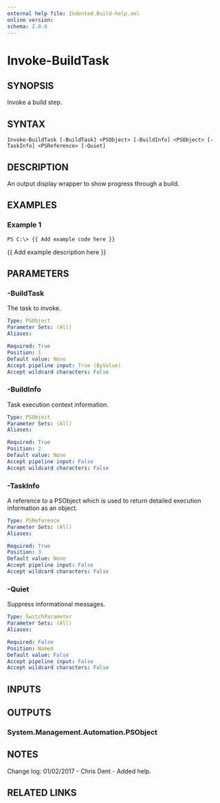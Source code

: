 ```yaml
---
external help file: Indented.Build-help.xml
online version: 
schema: 2.0.0
---
```


# Invoke-BuildTask

## SYNOPSIS
Invoke a build step.

## SYNTAX

```
Invoke-BuildTask [-BuildTask] <PSObject> [-BuildInfo] <PSObject> [-TaskInfo] <PSReference> [-Quiet]
```

## DESCRIPTION
An output display wrapper to show progress through a build.

## EXAMPLES

### Example 1
```
PS C:\> {{ Add example code here }}
```

{{ Add example description here }}

## PARAMETERS

### -BuildTask
The task to invoke.

```yaml
Type: PSObject
Parameter Sets: (All)
Aliases: 

Required: True
Position: 1
Default value: None
Accept pipeline input: True (ByValue)
Accept wildcard characters: False
```

### -BuildInfo
Task execution context information.

```yaml
Type: PSObject
Parameter Sets: (All)
Aliases: 

Required: True
Position: 2
Default value: None
Accept pipeline input: False
Accept wildcard characters: False
```

### -TaskInfo
A reference to a PSObject which is used to return detailed execution information as an object.

```yaml
Type: PSReference
Parameter Sets: (All)
Aliases: 

Required: True
Position: 3
Default value: None
Accept pipeline input: False
Accept wildcard characters: False
```

### -Quiet
Suppress informational messages.

```yaml
Type: SwitchParameter
Parameter Sets: (All)
Aliases: 

Required: False
Position: Named
Default value: False
Accept pipeline input: False
Accept wildcard characters: False
```

## INPUTS

## OUTPUTS

### System.Management.Automation.PSObject

## NOTES
Change log:
    01/02/2017 - Chris Dent - Added help.

## RELATED LINKS


